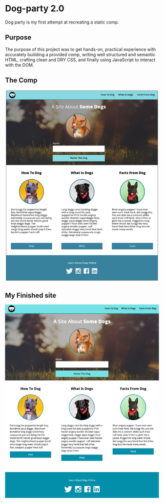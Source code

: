 # Dog-party 2.0

Dog party is my first attempt at recreating a static comp.

## Purpose

The purpose of this project was to get hands-on, practical experience with accurately buiilding a provided comp, writing well structured and semantic HTML, crafting clean and DRY CSS, and finally using JavaScript to interact with the DOM.

## The Comp

<img src="images/comp.jpg" alt="Comp Screenshot"/>

## My Finished site

<img src="images/ertmer's-dog-party-screenshot.jpg" alt="ertmer's dog party screenshot"/>
